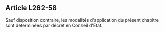 ## Article L262-58

Sauf disposition contraire, les modalités d'application du présent chapitre sont déterminées par décret en
Conseil d'Etat.



